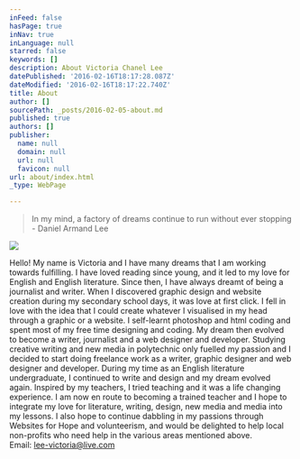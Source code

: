 ```yaml
---
inFeed: false
hasPage: true
inNav: true
inLanguage: null
starred: false
keywords: []
description: About Victoria Chanel Lee
datePublished: '2016-02-16T18:17:28.087Z'
dateModified: '2016-02-16T18:17:22.740Z'
title: About
author: []
sourcePath: _posts/2016-02-05-about.md
published: true
authors: []
publisher:
  name: null
  domain: null
  url: null
  favicon: null
url: about/index.html
_type: WebPage

---
```

> In my mind, a factory of dreams continue to run without ever stopping - Daniel Armand Lee

![](https://the-grid-user-content.s3-us-west-2.amazonaws.com/6f2c1248-adf0-44c9-88f7-b36c8b195d05.jpg)

Hello! My name is Victoria and I have many dreams that I am working towards fulfilling. I have loved reading since young, and it led to my love for English and English literature. Since then, I have always dreamt of being a journalist and writer. When I discovered graphic design and website creation during my secondary school days, it was love at first click. I fell in love with the idea that I could create whatever I visualised in my head through a graphic or a website. I self-learnt photoshop and html coding and spent most of my free time designing and coding. My dream then evolved to become a writer, journalist and a web designer and developer. Studying creative writing and new media in polytechnic only fuelled my passion and I decided to start doing freelance work as a writer, graphic designer and web designer and developer. During my time as an English literature undergraduate, I continued to write and design and my dream evolved again. Inspired by my teachers, I  tried teaching and it was a life changing experience. I am now en route to becoming a trained teacher and I hope to integrate my love for literature, writing, design, new media and media into my lessons. I also hope to continue dabbling in my passions through Websites for Hope and volunteerism, and would be delighted to help local non-profits who need help in the various areas mentioned above.   
Email: [lee-victoria@live.com][0]

[0]: mailto:lee-victoria@live.com